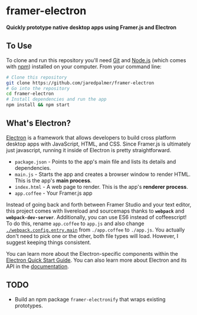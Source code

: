 # framer-electron

**Quickly prototype native desktop apps using Framer.js and Electron**

## To Use

To clone and run this repository you'll need [Git](https://git-scm.com) and [Node.js](https://nodejs.org/en/download/) (which comes with [npm](http://npmjs.com)) installed on your computer. From your command line:

```bash
# Clone this repository
git clone https://github.com/jaredpalmer/framer-electron
# Go into the repository
cd framer-electron
# Install dependencies and run the app
npm install && npm start
```

## What's Electron? 

[Electron]() is a framework that allows developers to build cross platform desktop apps with JavaScript, HTML, and CSS. Since Framer.js is ultimately just javascript, running it inside of Electron is pretty straightforward. 

- `package.json` - Points to the app's main file and lists its details and dependencies.
- `main.js` - Starts the app and creates a browser window to render HTML. This is the app's **main process**.
- `index.html` - A web page to render. This is the app's **renderer process**.
- `app.coffee` - Your Framer.js app

Instead of going back and forth between Framer Studio and your text editor, this project comes with livereload and sourcemaps thanks to **`webpack`** and **`webpack-dev-server`**. Additionally, you can use ES6 instead of coffeescript! To do this, rename `app.coffee` to `app.js` and also change [`./webpack.config.entry.main`](https://github.com/jaredpalmer/framer-electron/blob/master/webpack.config.js#L7) from `./app.coffee` to `./app.js`. You actually don't need to pick one or the other, both file types will load. However, I suggest keeping things consistent.

You can learn more about the Electron-specific components within the [Electron Quick Start Guide](http://electron.atom.io/docs/latest/tutorial/quick-start). You can also learn more about Electron and its API in the [documentation](http://electron.atom.io/docs/latest). 

## TODO
- Build an npm package `framer-electronify` that wraps existing prototypes.
